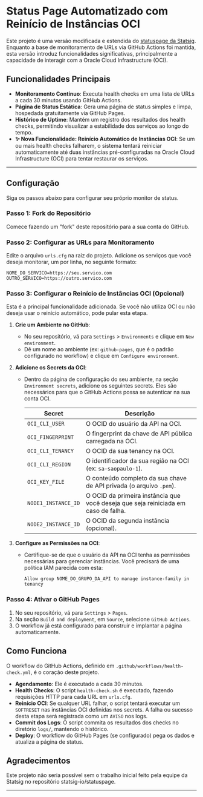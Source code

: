 # Status Page Automatizado com Reinício de Instâncias OCI

Este projeto é uma versão modificada e estendida do [statuspage da Statsig](https://github.com/statsig-io/statuspage). Enquanto a base de monitoramento de URLs via GitHub Actions foi mantida, esta versão introduz funcionalidades significativas, principalmente a capacidade de interagir com a Oracle Cloud Infrastructure (OCI).

## Funcionalidades Principais

- **Monitoramento Contínuo**: Executa health checks em uma lista de URLs a cada 30 minutos usando GitHub Actions.
- **Página de Status Estática**: Gera uma página de status simples e limpa, hospedada gratuitamente via GitHub Pages.
- **Histórico de Uptime**: Mantém um registro dos resultados dos health checks, permitindo visualizar a estabilidade dos serviços ao longo do tempo.
- **✨ Nova Funcionalidade: Reinício Automático de Instâncias OCI**: Se um ou mais health checks falharem, o sistema tentará reiniciar automaticamente até duas instâncias pré-configuradas na Oracle Cloud Infrastructure (OCI) para tentar restaurar os serviços.

---

## Configuração

Siga os passos abaixo para configurar seu próprio monitor de status.

### Passo 1: Fork do Repositório

Comece fazendo um "fork" deste repositório para a sua conta do GitHub.

### Passo 2: Configurar as URLs para Monitoramento

Edite o arquivo `urls.cfg` na raiz do projeto. Adicione os serviços que você deseja monitorar, um por linha, no seguinte formato:

```
NOME_DO_SERVICO=https://seu.servico.com
OUTRO_SERVICO=https://outro.servico.com
```

### Passo 3: Configurar o Reinício de Instâncias OCI (Opcional)

Esta é a principal funcionalidade adicionada. Se você não utiliza OCI ou não deseja usar o reinício automático, pode pular esta etapa.

1.  **Crie um Ambiente no GitHub**:
    - No seu repositório, vá para `Settings` > `Environments` e clique em `New environment`.
    - Dê um nome ao ambiente (ex: `github-pages`, que é o padrão configurado no workflow) e clique em `Configure environment`.

2.  **Adicione os Secrets da OCI**:
    - Dentro da página de configuração do seu ambiente, na seção `Environment secrets`, adicione os seguintes secrets. Eles são necessários para que o GitHub Actions possa se autenticar na sua conta OCI.

      | Secret                | Descrição                                                                                             |
      | --------------------- | ----------------------------------------------------------------------------------------------------- |
      | `OCI_CLI_USER`        | O OCID do usuário da API na OCI.                                                                      |
      | `OCI_FINGERPRINT`     | O fingerprint da chave de API pública carregada na OCI.                                               |
      | `OCI_CLI_TENANCY`     | O OCID da sua tenancy na OCI.                                                                         |
      | `OCI_CLI_REGION`      | O identificador da sua região na OCI (ex: `sa-saopaulo-1`).                                           |
      | `OCI_KEY_FILE`        | O conteúdo completo da sua chave de API privada (o arquivo `.pem`).                                   |
      | `NODE1_INSTANCE_ID`   | O OCID da primeira instância que você deseja que seja reiniciada em caso de falha.                    |
      | `NODE2_INSTANCE_ID`   | O OCID da segunda instância (opcional).                                                               |

3.  **Configure as Permissões na OCI**:
    - Certifique-se de que o usuário da API na OCI tenha as permissões necessárias para gerenciar instâncias. Você precisará de uma política IAM parecida com esta:
      ```
      Allow group NOME_DO_GRUPO_DA_API to manage instance-family in tenancy
      ```

### Passo 4: Ativar o GitHub Pages

1.  No seu repositório, vá para `Settings` > `Pages`.
2.  Na seção `Build and deployment`, em `Source`, selecione `GitHub Actions`.
3.  O workflow já está configurado para construir e implantar a página automaticamente.

## Como Funciona

O workflow do GitHub Actions, definido em `.github/workflows/health-check.yml`, é o coração deste projeto.

- **Agendamento**: Ele é executado a cada 30 minutos.
- **Health Checks**: O script `health-check.sh` é executado, fazendo requisições HTTP para cada URL em `urls.cfg`.
- **Reinício OCI**: Se qualquer URL falhar, o script tentará executar um `SOFTRESET` nas instâncias OCI definidas nos secrets. A falha ou sucesso desta etapa será registrada como um `AVISO` nos logs.
- **Commit dos Logs**: O script commita os resultados dos checks no diretório `logs/`, mantendo o histórico.
- **Deploy**: O workflow do GitHub Pages (se configurado) pega os dados e atualiza a página de status.

## Agradecimentos

Este projeto não seria possível sem o trabalho inicial feito pela equipe da Statsig no repositório statsig-io/statuspage.

---